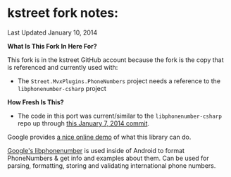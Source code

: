 # kstreet fork notes:
Last Updated January 10, 2014

**What Is This Fork In Here For?**

This fork is in the kstreet GitHub account because the fork is the copy that is referenced and currently used with:

- The `Street.MvxPlugins.PhoneNumbers` project needs a reference to the `libphonenumber-csharp` project 

**How Fresh Is This?**

- The code in this port was current/similar to the `libphonenumber-csharp`
 repo up through [this January 7, 2014 commit](https://github.com/erezak/libphonenumber-csharp/commit/7d26cea18bd9d5058aa9b22857bbfa5348077a6e).

Google provides [a nice online demo](http://libphonenumber.googlecode.com/svn/trunk/javascript/i18n/phonenumbers/demo-compiled.html) of what this library can do.

[Google's libphonenumber](http://code.google.com/p/libphonenumber/) is used inside of Android to format PhoneNumbers & get info and examples about them. Can be used for parsing, formatting, storing and validating international phone numbers.
